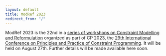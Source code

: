 ```yaml
---
layout: default
title: ModRef 2023
redirect_from: "/"
---
```


ModRef 2023 is the 22nd in a [series of workshops on Constraint Modelling and Reformulation](https://www-users.york.ac.uk/~af9/ModRef/) organized as part of CP 2023, the [29th International Conference on Principles and Practice of Constraint Programming](https://cp2023.a4cp.org/).
It will be held on August 27th. Further details will be made available here soon. 
